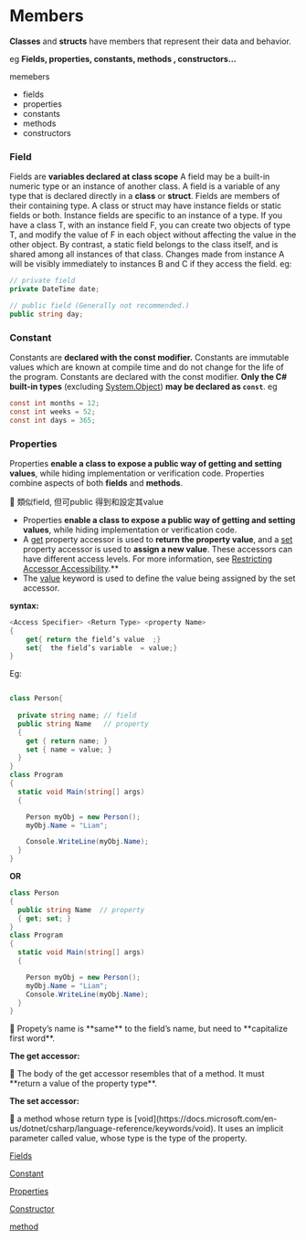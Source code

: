 # Members

**Classes** and **structs** have members that represent their data and behavior.

eg **Fields, properties, constants, methods , constructors…**

memebers

- fields
- properties
- constants
- methods
- constructors

### Field

Fields are **variables declared at class scope** A field may be a built-in numeric type or an instance of another class. A field is a variable of any type that is declared directly in a **class** or **struct**. Fields are members of their containing type. A class or struct may have instance fields or static fields or both. Instance fields are specific to an instance of a type. If you have a class T, with an instance field F, you can create two objects of type T, and modify the value of F in each object without affecting the value in the other object. By contrast, a static field belongs to the class itself, and is shared among all instances of that class. Changes made from instance A will be visibly immediately to instances B and C if they access the field. eg:

```csharp
// private field
private DateTime date;

// public field (Generally not recommended.)
public string day;
```

### Constant

Constants are **declared with the const modifier.**
Constants are immutable values which are known at compile time and do not change for the life of the program. Constants are declared with the const modifier. **Only the C# built-in types** (excluding [System.Object](https://docs.microsoft.com/en-us/dotnet/api/system.object)) **may be declared as `const`**. eg

```csharp
const int months = 12;
const int weeks = 52;
const int days = 365;
```

### Properties

Properties **enable a class to expose a public way of getting and setting values**,  while hiding implementation or verification code.  Properties combine aspects of both **fields** and **methods**.

<aside>
💬 類似field, 但可public 得到和設定其value
</aside>

- Properties **enable a class to expose a public way of getting and setting values**, while hiding implementation or verification code.
- A [get](https://docs.microsoft.com/en-us/dotnet/csharp/language-reference/keywords/get) property accessor is used to **return the property value**, and a [set](https://docs.microsoft.com/en-us/dotnet/csharp/language-reference/keywords/set) property accessor is used to **assign a new value**. These accessors can have different access levels. For more information, see [Restricting Accessor Accessibility](https://docs.microsoft.com/en-us/dotnet/csharp/programming-guide/classes-and-structs/restricting-accessor-accessibility).**
- The [value](https://docs.microsoft.com/en-us/dotnet/csharp/language-reference/keywords/value) keyword is used to define the value being assigned by the set accessor.

**syntax:**

```csharp
<Access Specifier> <Return Type> <property Name>
{
	get{ return the field’s value  ;}
	set{  the field’s variable  = value;}
}
```

Eg:

```csharp

class Person{
  
  private string name; // field
  public string Name   // property
  {
    get { return name; }
    set { name = value; }
  }
}
class Program
{
  static void Main(string[] args)
  {

    Person myObj = new Person();
    myObj.Name = "Liam";

    Console.WriteLine(myObj.Name);
  }
}
```

**OR**

```csharp
class Person
{
  public string Name  // property
  { get; set; }
}
class Program
{
  static void Main(string[] args)
  {

    Person myObj = new Person();
    myObj.Name = "Liam";
    Console.WriteLine(myObj.Name);
  }
}
```

<aside>
💬 Propety’s name is **same** to the field’s name, but need to **capitalize first word**.

</aside>

**The get accessor:** 

<aside>
📌 The body of the get accessor resembles that of a method. It must **return a value of the property type**.
</aside>

**The set accessor:** 

<aside>
📌 a method whose return type is [void](https://docs.microsoft.com/en-us/dotnet/csharp/language-reference/keywords/void). It uses an implicit parameter called value, whose type is the type of the property.
</aside>





[Fields](https://www.notion.so/Fields-cee8a2b63e21426f9125e3c76ce68494)

[Constant](https://www.notion.so/Constant-05eccd7af10f40f8b7c2b7a76ada485b)

[Properties](https://www.notion.so/Properties-cf3a1994cb4442d8b2964e63d2043d22)

[Constructor](https://www.notion.so/Constructor-3a73e2e69e7a439c87dcfab35e534d9f)

[method](https://www.notion.so/method-8f0bd3bed61d4bef9d0ca61c245df702)
